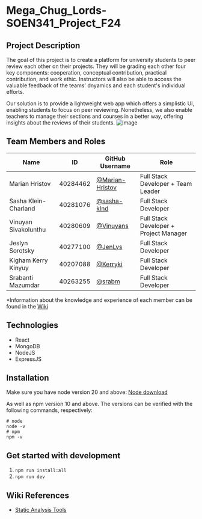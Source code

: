 # Mega_Chug_Lords-SOEN341_Project_F24
## Project Description
The goal of this project is to create a platform for university students to peer review each other on their projects. They will be grading each other four key components: cooperation, conceptual contribution, practical contribution, and work ethic. Instructors will also be able to access the valuable feedback of the teams' dnyamics and each student's individual efforts.

Our solution is to provide a lightweight web app which offers a simplistic UI, enabling students to focus on peer reviewing. Nonetheless, we also enable teachers to manage their sections and courses in a better way, offering insights about the reviews of their students. 
![image](https://github.com/user-attachments/assets/1fca9f6b-cd19-4d13-b7fa-0b75b038ea71)


## Team Members and Roles


| Name                    | ID        | GitHub Username     | Role                         |
|-------------------------|-----------|---------------------|------------------------------|
| Marian Hristov          | 40284462  | [@Marian-Hristov](https://github.com/Marian-Hristov) | Full Stack Developer + Team Leader |
| Sasha Klein-Charland    | 40281076  | [@sasha-klnd](https://github.com/sasha-klnd)       | Full Stack Developer         |
| Vinuyan Sivakolunthu    | 40280609  | [@Vinuyans](https://github.com/Vinuyans)           | Full Stack Developer + Project Manager |
| Jeslyn Sorotsky         | 40277100  | [@JenLys](https://github.com/JenLys)               | Full Stack Developer         |
| Kigham Kerry Kinyuy     | 40207088  | [@Kerryki](https://github.com/Kerryki)             | Full Stack Developer         |
| Srabanti Mazumdar       | 40263255  | [@srabm](https://github.com/srabm)                 | Full Stack Developer         |



*Information about the knowledge and experience of each member can be found in the [Wiki](https://github.com/Vinuyans/Mega_Chug_Lords-SOEN341_Project_F24/wiki)


## Technologies
- React
- MongoDB
- NodeJS
- ExpressJS

## Installation
Make sure you have node version 20 and above: [Node download](https://nodejs.org/en/download/prebuilt-installer)

As well as npm version 10 and above. The versions can be verified with the following commands, respectively:

``` shell
# node
node -v
# npm
npm -v
```

## Get started with development
1. ```npm run install:all```
2. ```npm run dev```


## Wiki References
- [Static Analysis Tools](https://github.com/Vinuyans/Mega_Chug_Lords-SOEN341_Project_F24/wiki/Static-Analysis-Tool)
